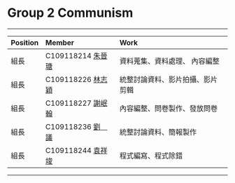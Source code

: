 # Group 2  Communism
***
| Position     | Member             | Work     |
| :----------- | :---------------| :---------- |
| 組長         | C109118214 [朱晉瑭](https://github.com/C109118214) |資料蒐集、資料處理、 內容編整|
| 組長         | C109118226 [林志穎](https://github.com/ZYLinked) |  統整討論資料、影片拍攝、影片剪輯|
| 組長         | C109118227 [謝岷翰](https://github.com/C109118227) |內容編整、問卷製作、發放問卷|
| 組長         | C109118236 [劉　議](https://github.com/C109118236) |統整討論資料、簡報製作|
| 組長         | C109118244 [袁祥竣](https://github.com/C109118244) |程式編寫、程式除錯|
***


